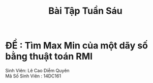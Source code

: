 <h1 align="center">  Bài Tập Tuần Sáu </h1></br>
 <!--  -->
 <h1 >ĐỀ : Tìm Max Min của một dãy số bằng thuật toán RMI</h1>
 <!--  -->
Sinh Viên: Lê Cao Diễm Quyên</br>
Mã Số Sinh Viên : 14DC161</br>
